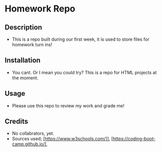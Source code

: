 # Homework Repo

## Description
- This is a repo built during our first week, it is used to store files for homework turn ins!

## Installation
- You cant. Or I mean you could try? This is a repo for HTML projects at the moment.

## Usage
- Please use this repo to review my work and grade me!

## Credits 
- No collabrators, yet. 
- Sources used; [https://www.w3schools.com/]], 
    [https://coding-boot-camp.github.io/],

